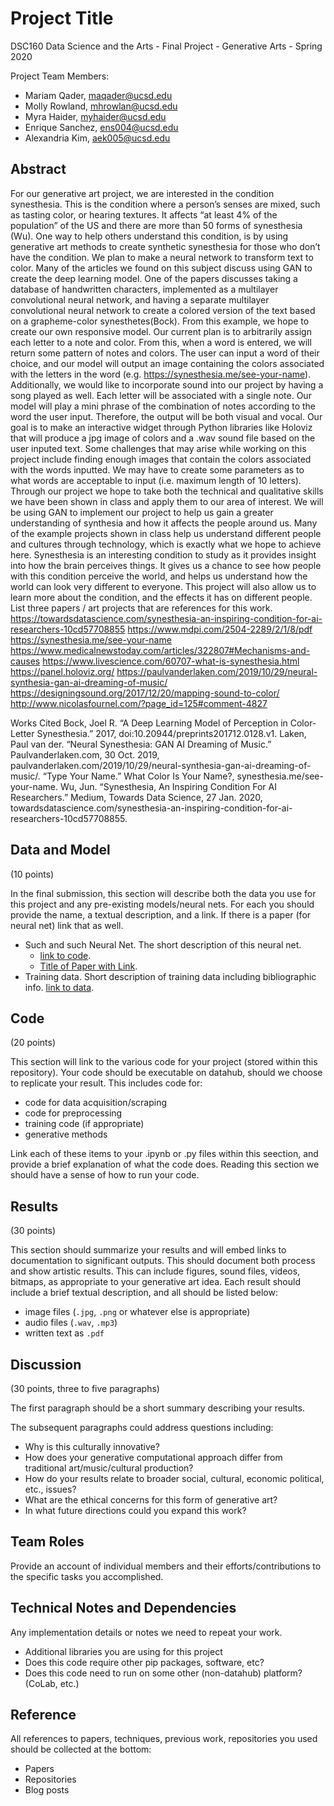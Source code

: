 # Project Title

DSC160 Data Science and the Arts - Final Project - Generative Arts - Spring 2020

Project Team Members: 
- Mariam Qader, maqader@ucsd.edu
- Molly Rowland, mhrowlan@ucsd.edu
- Myra Haider, myhaider@ucsd.edu
- Enrique Sanchez, ens004@ucsd.edu
- Alexandria Kim, aek005@ucsd.edu

## Abstract

For our generative art project, we are interested in the condition synesthesia. This is the condition where a person’s senses are mixed, such as tasting color, or hearing textures. It affects “at least 4% of the population” of the US and there are more than 50 forms of synesthesia (Wu). One way to help others understand this condition, is by using generative art methods to create synthetic synesthesia for those who don’t have the condition. 
We plan to make a neural network to transform text to color. Many of the articles we found on this subject discuss using GAN to create the deep learning model. One of the papers discusses taking a database of handwritten characters, implemented as a multilayer convolutional neural network, and having a separate multilayer convolutional neural network to create a colored version of the text based on a grapheme-color synesthetes(Bock). From this example, we hope to create our own responsive model.
Our current plan is to arbitrarily assign each letter to a note and color. From this, when a word is entered, we will return some pattern of notes and colors. The user can input a word of their choice, and our model will output an image containing the colors associated with the letters in the word (e.g. https://synesthesia.me/see-your-name). Additionally, we would like to incorporate sound into our project by having a song played as well. Each letter will be associated with a single note. Our model will play a mini phrase of the combination of notes according to the word the user input. Therefore, the output will be both visual and vocal. Our goal is to make an interactive widget through Python libraries like Holoviz that will produce a jpg image of colors and a .wav sound file based on the user inputed text. Some challenges that may arise while working on this project include finding enough images that contain the colors associated with the words inputted. We may have to create some parameters as to what words are acceptable to input (i.e. maximum length of 10 letters). Through our project we hope to take both the technical and qualitative skills we have been shown in class and apply them to our area of interest. We will be using GAN to implement our project to help us gain a greater understanding of synthesia and how it affects the people around us. Many of the example projects shown in class help us understand different people and cultures through technology, which is exactly what we hope to achieve here. Synesthesia is an interesting condition to study as it provides insight into how the brain perceives things. It gives us a chance to see how people with this condition perceive the world, and helps us understand how the world can look very different to everyone. This project will also allow us to learn more about the condition, and the effects it has on different people. 
List three papers / art projects that are references for this work.
https://towardsdatascience.com/synesthesia-an-inspiring-condition-for-ai-researchers-10cd57708855
https://www.mdpi.com/2504-2289/2/1/8/pdf 
https://synesthesia.me/see-your-name
https://www.medicalnewstoday.com/articles/322807#Mechanisms-and-causes
https://www.livescience.com/60707-what-is-synesthesia.html
https://panel.holoviz.org/
https://paulvanderlaken.com/2019/10/29/neural-synthesia-gan-ai-dreaming-of-music/
https://designingsound.org/2017/12/20/mapping-sound-to-color/
http://www.nicolasfournel.com/?page_id=125#comment-4827





Works Cited
Bock, Joel R. “A Deep Learning Model of Perception in Color-Letter Synesthesia.” 2017, doi:10.20944/preprints201712.0128.v1.
Laken, Paul van der. “Neural Synesthesia: GAN AI Dreaming of Music.” Paulvanderlaken.com, 30 Oct. 2019, paulvanderlaken.com/2019/10/29/neural-synthesia-gan-ai-dreaming-of-music/.
“Type Your Name.” What Color Is Your Name?, synesthesia.me/see-your-name.
Wu, Jun. “Synesthesia, An Inspiring Condition For AI Researchers.” Medium, Towards Data Science, 27 Jan. 2020, towardsdatascience.com/synesthesia-an-inspiring-condition-for-ai-researchers-10cd57708855.
## Data and Model

(10 points) 

In the final submission, this section will describe both the data you use for this project and any pre-existing models/neural nets. For each you should provide the name, a textual description, and a link. If there is a paper (for neural net) link that as well.
- Such and such Neural Net. The short description of this neural net. 
  - [link to code]().
  - [Title of Paper with Link](). 
- Training data. Short description of training data including bibliographic info. [link to data]().

## Code

(20 points)

This section will link to the various code for your project (stored within this repository). Your code should be executable on datahub, should we choose to replicate your result. This includes code for: 

- code for data acquisition/scraping
- code for preprocessing
- training code (if appropriate)
- generative methods

Link each of these items to your .ipynb or .py files within this seection, and provide a brief explanation of what the code does. Reading this section we should have a sense of how to run your code.

## Results

(30 points) 

This section should summarize your results and will embed links to documentation to significant outputs. This should document both process and show artistic results. This can include figures, sound files, videos, bitmaps, as appropriate to your generative art idea. Each result should include a brief textual description, and all should be listed below: 

- image files (`.jpg`, `.png` or whatever else is appropriate)
- audio files (`.wav`, `.mp3`)
- written text as `.pdf`

## Discussion

(30 points, three to five paragraphs)

The first paragraph should be a short summary describing your results.

The subsequent paragraphs could address questions including:
- Why is this culturally innovative?
- How does your generative computational approach differ from traditional art/music/cultural production? 
- How do your results relate to broader social, cultural, economic political, etc., issues? 
- What are the ethical concerns for this form of generative art? 
- In what future directions could you expand this work?

## Team Roles

Provide an account of individual members and their efforts/contributions to the specific tasks you accomplished.

## Technical Notes and Dependencies

Any implementation details or notes we need to repeat your work. 
- Additional libraries you are using for this project
- Does this code require other pip packages, software, etc?
- Does this code need to run on some other (non-datahub) platform? (CoLab, etc.)

## Reference

All references to papers, techniques, previous work, repositories you used should be collected at the bottom:
- Papers
- Repositories
- Blog posts
